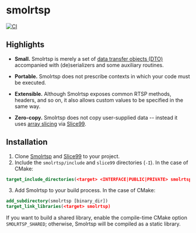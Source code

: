 # smolrtsp
[![CI](https://github.com/Hirrolot/smolrtsp/workflows/C/C++%20CI/badge.svg)](https://github.com/Hirrolot/smolrtsp/actions)

## Highlights

 - **Small.** Smolrtsp is merely a set of [data transfer objects (DTO)] accompanied with (de)serializers and some auxiliary routines.

 - **Portable.** Smolrtsp does not prescribe contexts in which your code must be executed.

 - **Extensible.** Although Smolrtsp exposes common RTSP methods, headers, and so on, it also allows custom values to be specified in the same way.

 - **Zero-copy.** Smolrtsp does not copy user-supplied data -- instead it uses [array slicing] via [Slice99].

[data transfer objects (DTO)]: https://en.wikipedia.org/wiki/Data_transfer_object
[array slicing]: https://en.wikipedia.org/wiki/Array_slicing
[Slice99]: https://github.com/Hirrolot/slice99

## Installation

 1. Clone [Smolrtsp] and [Slice99] to your project.
 2. Include the `smolrtsp/include` and `slice99` directories (`-I`). In the case of CMake:

```cmake
target_include_directories(<target> <INTERFACE|PUBLIC|PRIVATE> smolrtsp/include slice99)
```

 3. Add Smolrtsp to your build process. In the case of CMake:

```cmake
add_subdirectory(smolrtsp [binary_dir])
target_link_libraries(<target> smolrtsp)
```

If you want to build a shared library, enable the compile-time CMake option `SMOLRTSP_SHARED`; otherwise, Smolrtsp will be compiled as a static library.

[Smolrtsp]: https://github.com/Hirrolot/smolrtsp
[Slice99]: https://github.com/Hirrolot/slice99
